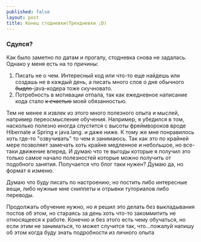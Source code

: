 ```yaml
---
published: false
layout: post
title: Конец стодневки(Трехдневки ;D)
---
```

### Сдулся?

Как было заметно по датам и прогалу, стодневка снова не задалась. Однако у меня есть на то причины:

1. Писать не о чем. Интересный код или что-то еще найдешь или создашь не в каждый день, а писать много слов о дне обычного ~~быдло~~-java-кодера тоже скучновато.
2. Потребность в мотивации отпала, так как ежедневное написание кода стало ~~к счастью~~ моей обязанностью. 

Тем не менее я извлек из этого много полезного опыта и мыслей, например переосмысление обучения. Например, я убедился в том, насколько полезно иногда спустится с высоты фреймвороков вроде Hibernate и Spring к java.lang. и даже ниже. К тому же мне понравилось хоть где-то "озвучивать" то чем я занимаюсь. Так как это по крайней мере позволяет замечать хоть крайне медленное и небольшое, но все-таки движение вперед. И думаю что те выгоды которые я получил это только самое начало полезностей которые можно получить от подобного занятия. Получается что блог таки нужен? Думаю да, но формат я изменю.

Думаю что буду писать по настроению, но постить либо интересные вещи, либо нужные мне сниппеты и отрывки туториалов либо переводы.

Продолжать обучение нужно, но я решил это делать без выкладывания постов об этом, но стараясь за день хоть что-то закоммитить не относящееся к работе. Конечно и без этого есть чему обучаться, но если этим не заниматься, то может случится так, что...пожалуй напишу об этом когда буду знать подробности из личного опыта
